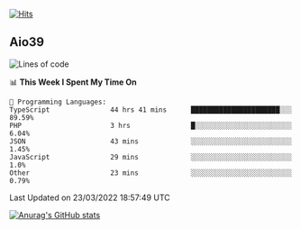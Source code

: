 [![Hits](https://hits.seeyoufarm.com/api/count/incr/badge.svg?url=https%3A%2F%2Fgithub.com%2Faio39&count_bg=%2339C5BB&title_bg=%23555555&icon=&icon_color=%23E7E7E7&title=hits&edge_flat=false)](https://hits.seeyoufarm.com)

## Aio39

<!--START_SECTION:waka-->
![Lines of code](https://img.shields.io/badge/From%20Hello%20World%20I%27ve%20Written-1%20Million%20lines%20of%20code-blue)

📊 **This Week I Spent My Time On** 

```text
💬 Programming Languages: 
TypeScript               44 hrs 41 mins      ██████████████████████░░░   89.59% 
PHP                      3 hrs               █░░░░░░░░░░░░░░░░░░░░░░░░   6.04% 
JSON                     43 mins             ░░░░░░░░░░░░░░░░░░░░░░░░░   1.45% 
JavaScript               29 mins             ░░░░░░░░░░░░░░░░░░░░░░░░░   1.0% 
Other                    23 mins             ░░░░░░░░░░░░░░░░░░░░░░░░░   0.79%

```


 Last Updated on 23/03/2022 18:57:49 UTC
<!--END_SECTION:waka-->
[![Anurag's GitHub stats](https://github-readme-stats.vercel.app/api?username=aio39)](https://github.com/anuraghazra/github-readme-stats)

<!--
**aio39/aio39** is a ✨ _special_ ✨ repository because its `README.md` (this file) appears on your GitHub profile.

Here are some ideas to get you started:

- 🔭 I’m currently working on ...
- 🌱 I’m currently learning ...
- 👯 I’m looking to collaborate on ...
- 🤔 I’m looking for help with ...
- 💬 Ask me about ...
- 📫 How to reach me: ...
- 😄 Pronouns: ...
- ⚡ Fun fact: ...
-->
